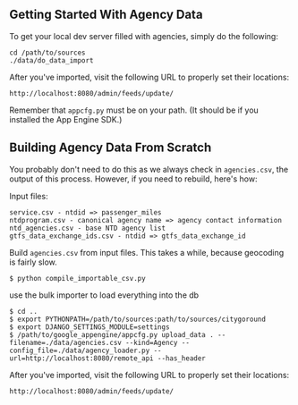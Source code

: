 Getting Started With Agency Data
--------------------------------

To get your local dev server filled with agencies, simply do the following:

    cd /path/to/sources
    ./data/do_data_import

After you've imported, visit the following URL to properly set their locations:

    http://localhost:8080/admin/feeds/update/

Remember that `appcfg.py` must be on your path. (It should be if you installed the App Engine SDK.)



Building Agency Data From Scratch
---------------------------------

You probably don't need to do this as we always check in `agencies.csv`, the output of this process. However, if you need to rebuild, here's how:

Input files:

    service.csv - ntdid => passenger_miles
    ntdprogram.csv - canonical agency name => agency contact information
    ntd_agencies.csv - base NTD agency list
    gtfs_data_exchange_ids.csv - ntdid => gtfs_data_exchange_id
  
Build `agencies.csv` from input files. This takes a while, because geocoding is fairly slow.

    $ python compile_importable_csv.py

use the bulk importer to load everything into the db

    $ cd ..
    $ export PYTHONPATH=/path/to/sources:path/to/sources/citygoround
    $ export DJANGO_SETTINGS_MODULE=settings
    $ /path/to/google_appengine/appcfg.py upload_data . --filename=./data/agencies.csv --kind=Agency --config_file=./data/agency_loader.py --url=http://localhost:8080/remote_api --has_header

After you've imported, visit the following URL to properly set their locations:

    http://localhost:8080/admin/feeds/update/

